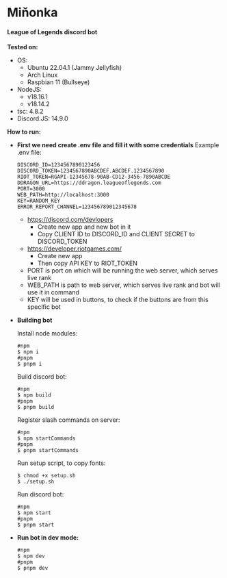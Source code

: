 # Miňonka

#### League of Legends discord bot

**Tested on:**

-   OS:
    -   Ubuntu 22.04.1 (Jammy Jellyfish)
    -   Arch Linux
    -   Raspbian 11 (Bullseye)
-   NodeJS:
    -   v18.16.1
    -   v18.14.2
-   tsc: 4.8.2
-   Discord.JS: 14.9.0

**How to run:**

-   **First we need create .env file and fill it with some credentials**
    Example .env file:
    ```ENV
    DISCORD_ID=1234567890123456
    DISCORD_TOKEN=1234567890ABCDEF.ABCDEF.1234567890
    RIOT_TOKEN=RGAPI-12345678-90AB-CD12-3456-7890ABCDE
    DDRAGON_URL=https://ddragon.leagueoflegends.com
    PORT=3000
    WEB_PATH=http://localhost:3000
    KEY=RANDOM_KEY
    ERROR_REPORT_CHANNEL=123456789012345678
    ```
    -   https://discord.com/devlopers
        -   Create new app and new bot in it
        -   Copy CLIENT ID to DISCORD_ID and CLIENT SECRET to DISCORD_TOKEN
    -   https://developer.riotgames.com/
        -   Create new app
        -   Then copy API KEY to RIOT_TOKEN
    -   PORT is port on which will be running the web server, which serves live rank
    -   WEB_PATH is path to web server, which serves live rank and bot will use it in command
    -   KEY will be used in buttons, to check if the buttons are from this specific bot
-   **Building bot**

    Install node modules:

    ```SHELL
    #npm
    $ npm i
    #pnpm
    $ pnpm i
    ```

    Build discord bot:

    ```SHELL
    #npm
    $ npm build
    #pnpm
    $ pnpm build
    ```

    Register slash commands on server:

    ```SHELL
    #npm
    $ npm startCommands
    #pnpm
    $ pnpm startCommands
    ```

    Run setup script, to copy fonts:

    ```SHELL
    $ chmod +x setup.sh
    $ ./setup.sh
    ```

    Run discord bot:

    ```SHELL
    #npm
    $ npm start
    #pnpm
    $ pnpm start
    ```

-   **Run bot in dev mode:**
    ```SHELL
    #npm
    $ npm dev
    #pnpm
    $ pnpm dev
    ```
